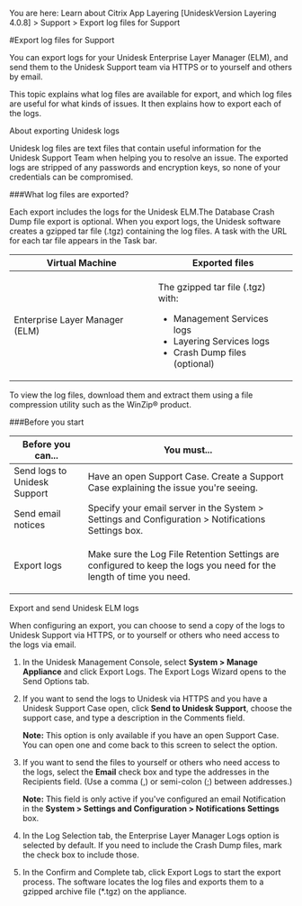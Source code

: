 You are here: Learn about Citrix App Layering [UnideskVersion Layering 4.0.8] > Support > Export log files for Support
#Export log files for Support
You can export logs for your Unidesk Enterprise Layer Manager (ELM), and send them to the Unidesk Support team via HTTPS or to yourself and others  by email. 
This topic explains what log files are available for export, and which log files are useful for what kinds of issues. It then explains how to export each of the logs. 
About exporting Unidesk logs
Unidesk log files are text files that contain useful information for the Unidesk Support Team when helping you to resolve an issue. The exported logs are stripped of any passwords and encryption keys, so none of your credentials can be compromised. 
###What log files are exported?
Each export includes the logs for the Unidesk ELM.The Database Crash Dump file export is optional. When you export logs, the Unidesk software creates a gzipped tar file  (.tgz) containing the log files. A task with the URL for each tar file appears in the Task bar. 
<table>                    <col></col>                    <col></col>                    <thead>                        <tr>                            <th>Virtual Machine </th>                            <th>Exported files</th>                        </tr>                    </thead>                    <tbody>                        <tr>                            <td>Enterprise Layer Manager (ELM)</td>                            <td>                                <p>The gzipped tar file (.tgz) with:</p>                                <ul>                                    <li>Management Services logs </li>                                    <li>Layering Services logs</li>                                    <li>Crash Dump files (optional)</li>                                </ul>                            </td>                        </tr>                    </tbody>                </table>
To view the log files, download them and extract them using a file compression utility such as the WinZip® product.
###Before you start
<table>                    <col></col>                    <col></col>                    <thead>                        <tr>                            <th>Before you can...</th>                            <th>You must...</th>                        </tr>                    </thead>                    <tbody>                        <tr>                            <td>Send logs to Unidesk Support</td>                            <td>Have an open Support Case. Create a Support Case explaining the issue you're seeing.</td>                        </tr>                        <tr>                            <td>Send email notices</td>                            <td>Specify your email server in the System > Settings and Configuration > Notifications Settings box.</td>                        </tr>                        <tr>                            <td>Export logs</td>                            <td>                                <p>Make sure the Log File Retention Settings are configured to keep the logs you need for the length of time you need.</p>                            </td>                        </tr>                    </tbody>                </table>



Export and send   Unidesk ELM logs
When configuring an export, you can choose to send a copy of the logs to Unidesk Support via HTTPS, or to yourself or others who need access to the logs via email. 
<ol>                    <li>                        <p>In the Unidesk Management Console, select <b>System > Manage Appliance</b> and click <span>Export Logs</span>.  The Export Logs Wizard opens to the Send Options tab.</p>                    </li>                    <li>                        <p>If you want to send the logs to Unidesk via HTTPS and you have a Unidesk Support Case open, click <b>Send to Unidesk Support</b>, choose the support case, and type a description in the Comments field. </p>                        <p><b>Note:</b> This option is only available if you have an open Support Case. You can open one and come back to this screen to select the option.</p>                    </li>                    <li>                        <p>If you want to send the files to yourself or others who need access to the logs, select the <b>Email</b> check box and type the addresses in the Recipients field. (Use a comma (,) or semi-colon (;) between addresses.)</p>                        <p><b>Note:</b> This field is only active if you've configured an email Notification in  the <b>System > Settings and Configuration > Notifications Settings</b> box.</p>                    </li>                    <li>                        <p>In the Log Selection tab, the Enterprise Layer Manager Logs option is selected by default. If you need to include the Crash Dump files, mark the check box to include those.</p>                    </li>                    <li>                        <p>In the Confirm and Complete tab, click <span>Export Logs</span> to start the export process. The software locates the log files and exports them to a gzipped archive file (*.tgz) on the appliance. </p>                    </li>                </ol>


